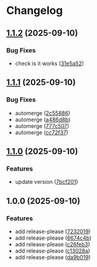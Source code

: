 # Changelog

## [1.1.2](https://github.com/ninedev-i/eslint/compare/v1.1.1...v1.1.2) (2025-09-10)


### Bug Fixes

* check is it works ([31e5a52](https://github.com/ninedev-i/eslint/commit/31e5a52dc29f79e6602b7159bde13d4f3f45e3dc))

## [1.1.1](https://github.com/ninedev-i/eslint/compare/v1.1.0...v1.1.1) (2025-09-10)


### Bug Fixes

* automerge ([2c55886](https://github.com/ninedev-i/eslint/commit/2c558863238432b650c9817ddfffd6b3cc5a68cf))
* automerge ([a486d8b](https://github.com/ninedev-i/eslint/commit/a486d8b17712f35788e91c9fa3649c7f2d196a32))
* automerge ([777c507](https://github.com/ninedev-i/eslint/commit/777c5071d96fb9e7dbed975e488907acc2ea6efe))
* automerge ([cc72f37](https://github.com/ninedev-i/eslint/commit/cc72f37cd967cb8270916356157d6fb8cc8a6918))

## [1.1.0](https://github.com/ninedev-i/eslint/compare/v1.0.0...v1.1.0) (2025-09-10)


### Features

* update version ([7bcf201](https://github.com/ninedev-i/eslint/commit/7bcf201c5b277983c443b55e5091f59d8b24fbd6))

## 1.0.0 (2025-09-10)


### Features

* add release-please ([7232019](https://github.com/ninedev-i/eslint/commit/7232019d894be5201a30d036f0d4b58918b2b987))
* add release-please ([6674c4b](https://github.com/ninedev-i/eslint/commit/6674c4bf5e7a50efe1f9903997fd5c99fa1e3c3b))
* add release-please ([c26feb3](https://github.com/ninedev-i/eslint/commit/c26feb38fc73373c46a43cb860b95561695fa084))
* add release-please ([c13028a](https://github.com/ninedev-i/eslint/commit/c13028a746b915796356404e5a95c4af2a4f243b))
* add release-please ([da9b019](https://github.com/ninedev-i/eslint/commit/da9b0192a39755bba3178bf225e30194924eee8b))
